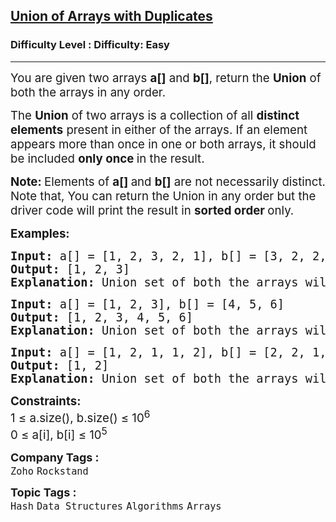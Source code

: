 <h2><a href="https://www.geeksforgeeks.org/problems/union-of-two-arrays3538/1?page=1&company=Zoho&sortBy=submissions">Union of Arrays with Duplicates</a></h2><h3>Difficulty Level : Difficulty: Easy</h3><hr><div class="problems_problem_content__Xm_eO"><p><span style="font-size: 14pt;">You are given two arrays <strong>a[]</strong> and&nbsp;<strong>b[]</strong>, return the <strong>Union</strong> of both the arrays in any order.</span></p>
<p><span style="font-size: 14pt;">The <strong>Union</strong> of two arrays is a collection of all <strong>distinct elements</strong> present in either of the arrays. If an element appears more than once in one or both arrays, it should be included <strong>only once </strong>in the result.</span></p>
<p><span style="font-size: 14pt;"><strong>Note:&nbsp;</strong>Elements of <strong>a[] </strong>and <strong>b[]</strong> are not necessarily distinct.<br>Note that, You can return the Union in any order but the driver code will print the result in <strong>sorted order </strong>only.</span></p>
<p><span style="font-size: 14pt;"><strong>Examples:</strong></span></p>
<pre><span style="font-size: 14pt;"><strong>Input:</strong> a[] = [1, 2, 3, 2, 1], b[] = [3, 2, 2, 3, 3, 2]
<strong>Output: </strong>[1, 2, 3]<strong>
Explanation: </strong>Union set of both the arrays will be 1, 2 and 3.
</span></pre>
<pre><span style="font-size: 14pt;"><strong>Input: </strong>a[] =<strong> </strong>[1, 2, 3], b[] = [4, 5, 6] <br><strong>Output: </strong>[1, 2, 3, 4, 5, 6]<strong>
Explanation: </strong>Union set of both the arrays will be 1, 2, 3, 4, 5 and 6.</span></pre>
<pre><span style="font-size: 14pt;"><strong>Input: </strong>a[] =<strong> </strong>[1, 2, 1, 1, 2], b[] = [2, 2, 1, 2, 1] <br><strong>Output: </strong>[1, 2]<strong>
Explanation: </strong>Union set of both the arrays will be 1 and 2.</span></pre>
<p><span style="font-size: 14pt;"><strong>Constraints:</strong></span><br><span style="font-size: 14pt;">1 ≤ a.size(), b.size() ≤ 10<sup>6<br></sup>0 ≤ a[i], b[i] ≤&nbsp;10<sup>5</sup></span></p></div><p><span style=font-size:18px><strong>Company Tags : </strong><br><code>Zoho</code>&nbsp;<code>Rockstand</code>&nbsp;<br><p><span style=font-size:18px><strong>Topic Tags : </strong><br><code>Hash</code>&nbsp;<code>Data Structures</code>&nbsp;<code>Algorithms</code>&nbsp;<code>Arrays</code>&nbsp;